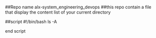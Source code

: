 ##Repo name alx-system_engineering_devops
##this repo contain a file that display the content list of your  current directory

##script
#!/bin/bash
ls -A

end script